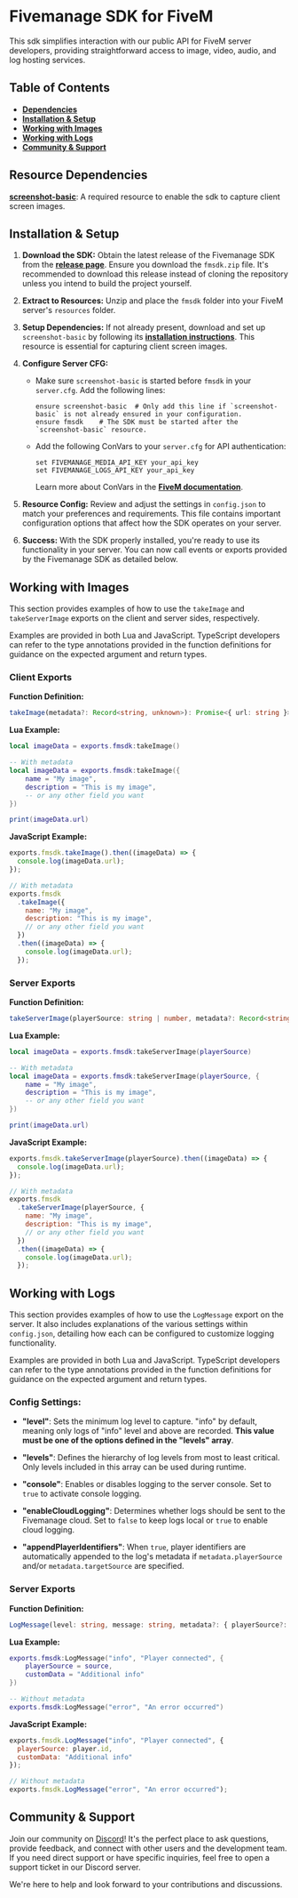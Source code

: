 # **Fivemanage SDK for FiveM**

This sdk simplifies interaction with our public API for FiveM server developers, providing straightforward access to image, video, audio, and log hosting services.

## **Table of Contents**

- **[Dependencies](#resource-dependencies)**
- **[Installation & Setup](#installation--setup)**
- **[Working with Images](#working-with-images)**
- **[Working with Logs](#working-with-logs)**
- **[Community & Support](#community--support)**

## **Resource Dependencies**

**[screenshot-basic](https://github.com/citizenfx/screenshot-basic)**: A required resource to enable the sdk to capture client screen images.

## **Installation & Setup**

1. **Download the SDK:** Obtain the latest release of the Fivemanage SDK from the **[release page](https://github.com/fivemanage/sdk/releases/latest)**. Ensure you download the `fmsdk.zip` file. It's recommended to download this release instead of cloning the repository unless you intend to build the project yourself.

2. **Extract to Resources:** Unzip and place the `fmsdk` folder into your FiveM server's `resources` folder.

3. **Setup Dependencies:** If not already present, download and set up `screenshot-basic` by following its **[installation instructions](https://github.com/citizenfx/screenshot-basic?tab=readme-ov-file#usage)**. This resource is essential for capturing client screen images.

4. **Configure Server CFG:**

   - Make sure `screenshot-basic` is started before `fmsdk` in your `server.cfg`. Add the following lines:
     ```
     ensure screenshot-basic  # Only add this line if `screenshot-basic` is not already ensured in your configuration.
     ensure fmsdk    # The SDK must be started after the `screenshot-basic` resource.
     ```
   - Add the following ConVars to your `server.cfg` for API authentication:
     ```
     set FIVEMANAGE_MEDIA_API_KEY your_api_key
     set FIVEMANAGE_LOGS_API_KEY your_api_key
     ```
     Learn more about ConVars in the **[FiveM documentation](https://docs.fivem.net/docs/scripting-reference/convars/)**.

5. **Resource Config:** Review and adjust the settings in `config.json` to match your preferences and requirements. This file contains important configuration options that affect how the SDK operates on your server.

6. **Success:** With the SDK properly installed, you're ready to use its functionality in your server. You can now call events or exports provided by the Fivemanage SDK as detailed below.

## **Working with Images**

This section provides examples of how to use the `takeImage` and `takeServerImage` exports on the client and server sides, respectively.

Examples are provided in both Lua and JavaScript. TypeScript developers can refer to the type annotations provided in the function definitions for guidance on the expected argument and return types.

### **Client Exports**

**Function Definition:**

```typescript
takeImage(metadata?: Record<string, unknown>): Promise<{ url: string }>
```

**Lua Example:**

```lua
local imageData = exports.fmsdk:takeImage()

-- With metadata
local imageData = exports.fmsdk:takeImage({
    name = "My image",
    description = "This is my image",
    -- or any other field you want
})

print(imageData.url)
```

**JavaScript Example:**

```javascript
exports.fmsdk.takeImage().then((imageData) => {
  console.log(imageData.url);
});

// With metadata
exports.fmsdk
  .takeImage({
    name: "My image",
    description: "This is my image",
    // or any other field you want
  })
  .then((imageData) => {
    console.log(imageData.url);
  });
```

### **Server Exports**

**Function Definition:**

```typescript
takeServerImage(playerSource: string | number, metadata?: Record<string, unknown>): Promise<{ url: string }>
```

**Lua Example:**

```lua
local imageData = exports.fmsdk:takeServerImage(playerSource)

-- With metadata
local imageData = exports.fmsdk:takeServerImage(playerSource, {
    name = "My image",
    description = "This is my image",
    -- or any other field you want
})

print(imageData.url)
```

**JavaScript Example:**

```javascript
exports.fmsdk.takeServerImage(playerSource).then((imageData) => {
  console.log(imageData.url);
});

// With metadata
exports.fmsdk
  .takeServerImage(playerSource, {
    name: "My image",
    description: "This is my image",
    // or any other field you want
  })
  .then((imageData) => {
    console.log(imageData.url);
  });
```

## **Working with Logs**

This section provides examples of how to use the `LogMessage` export on the server. It also includes explanations of the various settings within `config.json`, detailing how each can be configured to customize logging functionality.

Examples are provided in both Lua and JavaScript. TypeScript developers can refer to the type annotations provided in the function definitions for guidance on the expected argument and return types.

### **Config Settings:**

- **"level"**: Sets the minimum log level to capture. "info" by default, meaning only logs of "info" level and above are recorded. **This value must be one of the options defined in the "levels" array**.

- **"levels"**: Defines the hierarchy of log levels from most to least critical. Only levels included in this array can be used during runtime.

- **"console"**: Enables or disables logging to the server console. Set to `true` to activate console logging.

- **"enableCloudLogging"**: Determines whether logs should be sent to the Fivemanage cloud. Set to `false` to keep logs local or `true` to enable cloud logging.

- **"appendPlayerIdentifiers"**: When `true`, player identifiers are automatically appended to the log's metadata if `metadata.playerSource` and/or `metadata.targetSource` are specified.

### **Server Exports**

**Function Definition:**

```typescript
LogMessage(level: string, message: string, metadata?: { playerSource?: string | number, targetSource?: string | number, [key: string]: unknown }): void
```

**Lua Example:**

```lua
exports.fmsdk:LogMessage("info", "Player connected", {
    playerSource = source,
    customData = "Additional info"
})

-- Without metadata
exports.fmsdk:LogMessage("error", "An error occurred")
```

**JavaScript Example:**

```javascript
exports.fmsdk.LogMessage("info", "Player connected", {
  playerSource: player.id,
  customData: "Additional info"
});

// Without metadata
exports.fmsdk.LogMessage("error", "An error occurred");
```

## Community & Support

Join our community on [Discord](https://discord.gg/NCsp2ZB3Ye)! It's the perfect place to ask questions, provide feedback, and connect with other users and the development team. If you need direct support or have specific inquiries, feel free to open a support ticket in our Discord server. 

We're here to help and look forward to your contributions and discussions.